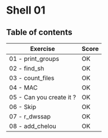 # Shell 01

## Table of contents

Exercise					| Score  
----------------------------|--------
01 - print_groups			| OK
02 - find_sh 				| OK
03 - count_files			| OK
04 - MAC					| OK
05 - Can you create it ?	| OK
06 - Skip					| OK
07 - r_dwssap				| OK
08 - add_chelou				| OK
